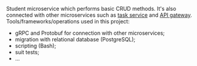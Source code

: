 Student microservice which performs basic CRUD methods. It's also connected with other microservices such as [task service]([url](https://github.com/komron-dev/student_task_service)) and [API gateway]([url](https://github.com/komron-dev/student_api_gateway)).
Tools/frameworks/operations used in this project: 
- gRPC and Protobuf for connection with other microservices;
- migration with relational database (PostgreSQL);
- scripting (Bash);
- suit tests;
- ...
